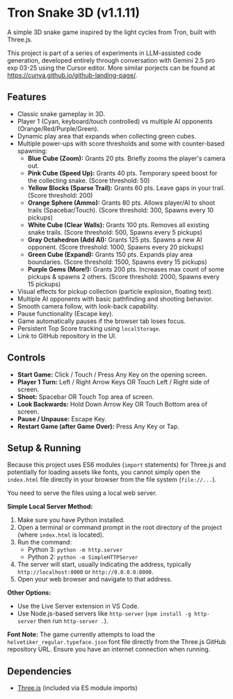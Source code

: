 # Tron Snake 3D (v1.1.11)

A simple 3D snake game inspired by the light cycles from Tron, built with Three.js.

This project is part of a series of experiments in LLM-assisted code generation, developed entirely through conversation with Gemini 2.5 pro exp 03-25 using the Cursor editor.
More similar porjects can be found at https://cunya.github.io/github-landing-page/.

## Features

*   Classic snake gameplay in 3D.
*   Player 1 (Cyan, keyboard/touch controlled) vs multiple AI opponents (Orange/Red/Purple/Green).
*   Dynamic play area that expands when collecting green cubes.
*   Multiple power-ups with score thresholds and some with counter-based spawning:
    *   **Blue Cube (Zoom):** Grants 20 pts. Briefly zooms the player's camera out.
    *   **Pink Cube (Speed Up):** Grants 40 pts. Temporary speed boost for the collecting snake. (Score threshold: 50)
    *   **Yellow Blocks (Sparse Trail):** Grants 60 pts. Leave gaps in your trail. (Score threshold: 200)
    *   **Orange Sphere (Ammo):** Grants 80 pts. Allows player/AI to shoot trails (Spacebar/Touch). (Score threshold: 300, Spawns every 10 pickups)
    *   **White Cube (Clear Walls):** Grants 100 pts. Removes all existing snake trails. (Score threshold: 500, Spawns every 5 pickups)
    *   **Gray Octahedron (Add AI):** Grants 125 pts. Spawns a new AI opponent. (Score threshold: 1000, Spawns every 20 pickups)
    *   **Green Cube (Expand):** Grants 150 pts. Expands play area boundaries. (Score threshold: 1500, Spawns every 15 pickups)
    *   **Purple Gems (More!):** Grants 200 pts. Increases max count of some pickups & spawns 2 others. (Score threshold: 2000, Spawns every 15 pickups)
*   Visual effects for pickup collection (particle explosion, floating text).
*   Multiple AI opponents with basic pathfinding and shooting behavior.
*   Smooth camera follow, with look-back capability.
*   Pause functionality (Escape key).
*   Game automatically pauses if the browser tab loses focus.
*   Persistent Top Score tracking using `localStorage`.
*   Link to GitHub repository in the UI.

## Controls

*   **Start Game:** Click / Touch / Press Any Key on the opening screen.
*   **Player 1 Turn:** Left / Right Arrow Keys OR Touch Left / Right side of screen.
*   **Shoot:** Spacebar OR Touch Top area of screen.
*   **Look Backwards:** Hold Down Arrow Key OR Touch Bottom area of screen.
*   **Pause / Unpause:** Escape Key.
*   **Restart Game (after Game Over):** Press Any Key or Tap.

## Setup & Running

Because this project uses ES6 modules (`import` statements) for Three.js and potentially for loading assets like fonts, you cannot simply open the `index.html` file directly in your browser from the file system (`file://...`).

You need to serve the files using a local web server.

**Simple Local Server Method:**

1.  Make sure you have Python installed.
2.  Open a terminal or command prompt in the root directory of the project (where `index.html` is located).
3.  Run the command:
    *   Python 3: `python -m http.server`
    *   Python 2: `python -m SimpleHTTPServer`
4.  The server will start, usually indicating the address, typically `http://localhost:8000` or `http://0.0.0.0:8000`.
5.  Open your web browser and navigate to that address.

**Other Options:**

*   Use the Live Server extension in VS Code.
*   Use Node.js-based servers like `http-server` (`npm install -g http-server` then run `http-server .`).

**Font Note:**
The game currently attempts to load the `helvetiker_regular.typeface.json` font file directly from the Three.js GitHub repository URL. Ensure you have an internet connection when running.

## Dependencies

*   [Three.js](https://threejs.org/) (included via ES module imports) 